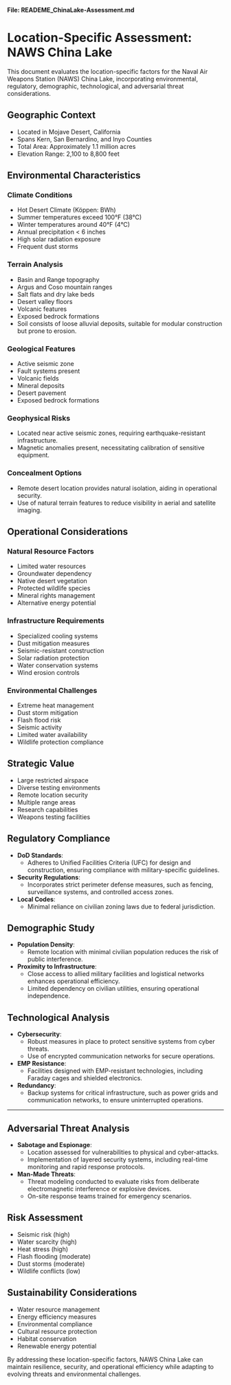 **File: READEME_ChinaLake-Assessment.md**

# Location-Specific Assessment: NAWS China Lake
This document evaluates the location-specific factors for the Naval Air Weapons Station (NAWS) China Lake, incorporating environmental, regulatory, demographic, technological, and adversarial threat considerations.

## Geographic Context
- Located in Mojave Desert, California
- Spans Kern, San Bernardino, and Inyo Counties
- Total Area: Approximately 1.1 million acres
- Elevation Range: 2,100 to 8,800 feet

## Environmental Characteristics

### Climate Conditions
- Hot Desert Climate (Köppen: BWh)
- Summer temperatures exceed 100°F (38°C)
- Winter temperatures around 40°F (4°C)
- Annual precipitation < 6 inches
- High solar radiation exposure
- Frequent dust storms

### Terrain Analysis
- Basin and Range topography
- Argus and Coso mountain ranges
- Salt flats and dry lake beds
- Desert valley floors
- Volcanic features
- Exposed bedrock formations
- Soil consists of loose alluvial deposits, suitable for modular construction but prone to erosion.

### Geological Features
- Active seismic zone
- Fault systems present
- Volcanic fields
- Mineral deposits
- Desert pavement
- Exposed bedrock formations

### Geophysical Risks
- Located near active seismic zones, requiring earthquake-resistant infrastructure.
- Magnetic anomalies present, necessitating calibration of sensitive equipment.

### Concealment Options
- Remote desert location provides natural isolation, aiding in operational security.
- Use of natural terrain features to reduce visibility in aerial and satellite imaging.
  
## Operational Considerations

### Natural Resource Factors
- Limited water resources
- Groundwater dependency
- Native desert vegetation
- Protected wildlife species
- Mineral rights management
- Alternative energy potential

### Infrastructure Requirements
- Specialized cooling systems
- Dust mitigation measures
- Seismic-resistant construction
- Solar radiation protection
- Water conservation systems
- Wind erosion controls

### Environmental Challenges
- Extreme heat management
- Dust storm mitigation
- Flash flood risk
- Seismic activity
- Limited water availability
- Wildlife protection compliance

## Strategic Value
- Large restricted airspace
- Diverse testing environments
- Remote location security
- Multiple range areas
- Research capabilities
- Weapons testing facilities

## Regulatory Compliance
- **DoD Standards**:
  - Adheres to Unified Facilities Criteria (UFC) for design and construction, ensuring compliance with military-specific guidelines.
- **Security Regulations**:
  - Incorporates strict perimeter defense measures, such as fencing, surveillance systems, and controlled access zones.
- **Local Codes**:
  - Minimal reliance on civilian zoning laws due to federal jurisdiction.

## Demographic Study
- **Population Density**:
  - Remote location with minimal civilian population reduces the risk of public interference.
- **Proximity to Infrastructure**:
  - Close access to allied military facilities and logistical networks enhances operational efficiency.
  - Limited dependency on civilian utilities, ensuring operational independence.

## Technological Analysis
- **Cybersecurity**:
  - Robust measures in place to protect sensitive systems from cyber threats.
  - Use of encrypted communication networks for secure operations.
- **EMP Resistance**:
  - Facilities designed with EMP-resistant technologies, including Faraday cages and shielded electronics.
- **Redundancy**:
  - Backup systems for critical infrastructure, such as power grids and communication networks, to ensure uninterrupted operations.

---

## Adversarial Threat Analysis
- **Sabotage and Espionage**:
  - Location assessed for vulnerabilities to physical and cyber-attacks.
  - Implementation of layered security systems, including real-time monitoring and rapid response protocols.
- **Man-Made Threats**:
  - Threat modeling conducted to evaluate risks from deliberate electromagnetic interference or explosive devices.
  - On-site response teams trained for emergency scenarios.

## Risk Assessment
- Seismic risk (high)
- Water scarcity (high)
- Heat stress (high)
- Flash flooding (moderate)
- Dust storms (moderate)
- Wildlife conflicts (low)

## Sustainability Considerations
- Water resource management
- Energy efficiency measures
- Environmental compliance
- Cultural resource protection
- Habitat conservation
- Renewable energy potential

By addressing these location-specific factors, NAWS China Lake can maintain resilience, security, and operational efficiency while adapting to evolving threats and environmental challenges.
